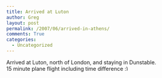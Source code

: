 ```yaml
---
title: Arrived at Luton
author: Greg
layout: post
permalink: /2007/06/arrived-in-athens/
comments: True
categories:
  - Uncategorized
---
```

Arrived at Luton, north of London, and staying in Dunstable.  
15 minute plane flight including time difference <img src="http://gregology.net/wp-includes/images/smilies/simple-smile.png" alt=":)" class="wp-smiley" style="height: 1em; max-height: 1em;" />